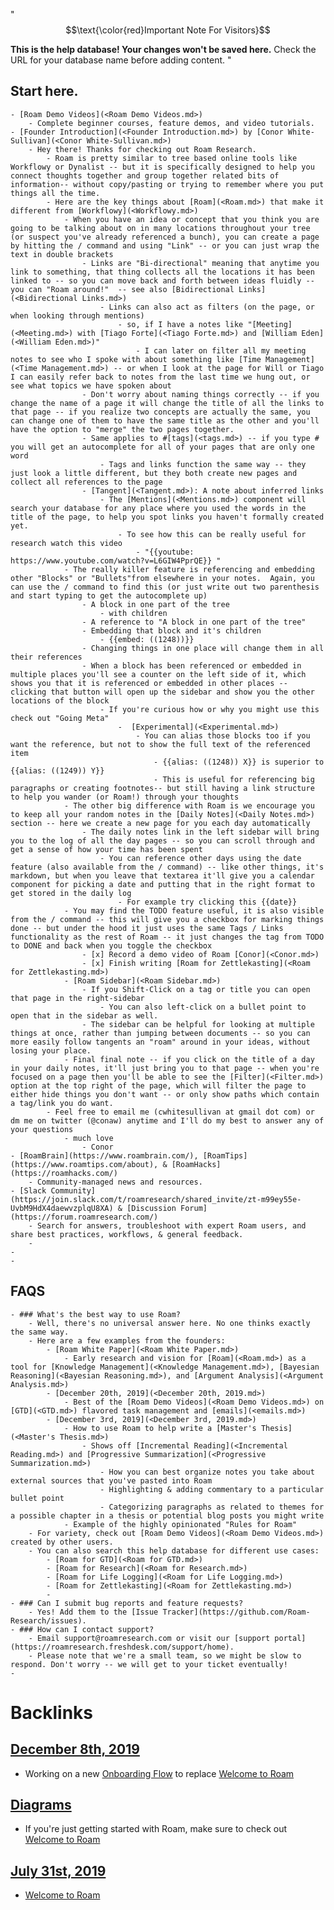 "$$\text{\color{red}Important Note For Visitors}$$ 

**This is the help database! Your changes won't be saved here.** 
Check the URL for your database name before adding content. "

## Start here.
    - [Roam Demo Videos](<Roam Demo Videos.md>) 
        - Complete beginner courses, feature demos, and video tutorials. 
    - [Founder Introduction](<Founder Introduction.md>) by [Conor White-Sullivan](<Conor White-Sullivan.md>)
        - Hey there! Thanks for checking out Roam Research. 
            - Roam is pretty similar to tree based online tools like Workflowy or Dynalist -- but it is specifically designed to help you connect thoughts together and group together related bits of information-- without copy/pasting or trying to remember where you put things all the time. 
            - Here are the key things about [Roam](<Roam.md>) that make it different from [Workflowy](<Workflowy.md>) 
                - When you have an idea or concept that you think you are going to be talking about on in many locations throughout your tree (or suspect you've already referenced a bunch), you can create a page by hitting the / command and using "Link" -- or you can just wrap the text in double brackets 
                    - Links are "Bi-directional" meaning that anytime you link to something, that thing collects all the locations it has been linked to -- so you can move back and forth between ideas fluidly -- you can "Roam around!"  -- see also [Bidirectional Links](<Bidirectional Links.md>)
                        - Links can also act as filters (on the page, or when looking through mentions)
                            - so, if I have a notes like "[Meeting](<Meeting.md>) with [Tiago Forte](<Tiago Forte.md>) and [William Eden](<William Eden.md>)"
                                - I can later on filter all my meeting notes to see who I spoke with about something like [Time Management](<Time Management.md>) -- or when I look at the page for Will or Tiago I can easily refer back to notes from the last time we hung out, or see what topics we have spoken about
                    - Don't worry about naming things correctly -- if you change the name of a page it will change the title of all the links to that page -- if you realize two concepts are actually the same, you can change one of them to have the same title as the other and you'll have the option to "merge" the two pages together.
                    - Same applies to #[tags](<tags.md>) -- if you type # you will get an autocomplete for all of your pages that are only one word 
                        - Tags and links function the same way -- they just look a little different, but they both create new pages and collect all references to the page
                    - [Tangent](<Tangent.md>): A note about inferred links
                        - The [Mentions](<Mentions.md>) component will search your database for any place where you used the words in the title of the page, to help you spot links you haven't formally created yet. 
                            - To see how this can be really useful for research watch this video
                                - "{{youtube: https://www.youtube.com/watch?v=L6GIW4PprQE}} "
                - The really killer feature is referencing and embedding other "Blocks" or "Bullets"from elsewhere in your notes.  Again, you can use the / command to find this (or just write out two parenthesis and start typing to get the autocomplete up)
                    - A block in one part of the tree
                        - with children
                    - A reference to "A block in one part of the tree"
                    - Embedding that block and it's children
                        - {{embed: ((1248))}}
                    - Changing things in one place will change them in all their references
                    - When a block has been referenced or embedded in multiple places you'll see a counter on the left side of it, which shows you that it is referenced or embedded in other places -- clicking that button will open up the sidebar and show you the other locations of the block
                        - If you're curious how or why you might use this check out "Going Meta"
                            -  [Experimental](<Experimental.md>)
                                - You can alias those blocks too if you want the reference, but not to show the full text of the referenced item
                                    - {{alias: ((1248)) X}} is superior to {{alias: ((1249)) Y}}
                                    - This is useful for referencing big paragraphs or creating footnotes-- but still having a link structure to help you wander (or Roam!) through your thoughts
                - The other big difference with Roam is we encourage you to keep all your random notes in the [Daily Notes](<Daily Notes.md>) section -- here we create a new page for you each day automatically
                    - The daily notes link in the left sidebar will bring you to the log of all the day pages -- so you can scroll through and get a sense of how your time has been spent
                        - You can reference other days using the date feature (also available from the / command) -- like other things, it's markdown, but when you leave that textarea it'll give you a calendar component for picking a date and putting that in the right format to get stored in the daily log
                            - For example try clicking this {{date}}
                - You may find the TODO feature useful, it is also visible from the / command -- this will give you a checkbox for marking things done -- but under the hood it just uses the same Tags / Links functionality as the rest of Roam -- it just changes the tag from TODO to DONE and back when you toggle the checkbox
                    - [x] Record a demo video of Roam [Conor](<Conor.md>)
                    - [x] Finish writing [Roam for Zettlekasting](<Roam for Zettlekasting.md>)
                - [Roam Sidebar](<Roam Sidebar.md>)
                    - If you Shift-Click on a tag or title you can open that page in the right-sidebar
                        - You can also left-click on a bullet point to open that in the sidebar as well. 
                    - The sidebar can be helpful for looking at multiple things at once, rather than jumping between documents -- so you can more easily follow tangents an "roam" around in your ideas, without losing your place. 
                - Final final note -- if you click on the title of a day in your daily notes, it'll just bring you to that page -- when you're focused on a page then you'll be able to see the [Filter](<Filter.md>) option at the top right of the page, which will filter the page to either hide things you don't want -- or only show paths which contain a tag/link you do want.
            - Feel free to email me (cwhitesullivan at gmail dot com) or dm me on twitter (@conaw) anytime and I'll do my best to answer any of your questions
                - much love
                    - Conor
    - [RoamBrain](https://www.roambrain.com/), [RoamTips](https://www.roamtips.com/about), & [RoamHacks](https://roamhacks.com/)
        - Community-managed news and resources. 
    - [Slack Community](https://join.slack.com/t/roamresearch/shared_invite/zt-m99ey55e-UvbM9HdX4daewvzplqU8XA) & [Discussion Forum](https://forum.roamresearch.com/)
        - Search for answers, troubleshoot with expert Roam users, and share best practices, workflows, & general feedback. 
        - 
    - 
    - 
## FAQS
    - ### What's the best way to use Roam?
        - Well, there's no universal answer here. No one thinks exactly the same way.
        - Here are a few examples from the founders: 
            - [Roam White Paper](<Roam White Paper.md>)
                - Early research and vision for [Roam](<Roam.md>) as a tool for [Knowledge Management](<Knowledge Management.md>), [Bayesian Reasoning](<Bayesian Reasoning.md>), and [Argument Analysis](<Argument Analysis.md>)
            - [December 20th, 2019](<December 20th, 2019.md>)
                - Best of the [Roam Demo Videos](<Roam Demo Videos.md>) on [GTD](<GTD.md>) flavored task management and [emails](<emails.md>)
            - [December 3rd, 2019](<December 3rd, 2019.md>)
                - How to use Roam to help write a [Master's Thesis](<Master's Thesis.md>) 
                    - Shows off [Incremental Reading](<Incremental Reading.md>) and [Progressive Summarization](<Progressive Summarization.md>) 
                        - How you can best organize notes you take about external sources that you've pasted into Roam
                        - Highlighting & adding commentary to a particular bullet point
                        - Categorizing paragraphs as related to themes for a possible chapter in a thesis or potential blog posts you might write
                - Example of the highly opinionated "Rules for Roam" 
        - For variety, check out [Roam Demo Videos](<Roam Demo Videos.md>) created by other users. 
        - You can also search this help database for different use cases: 
            - [Roam for GTD](<Roam for GTD.md>)
            - [Roam for Research](<Roam for Research.md>)
            - [Roam for Life Logging](<Roam for Life Logging.md>)
            - [Roam for Zettlekasting](<Roam for Zettlekasting.md>)
            - 
    - ### Can I submit bug reports and feature requests? 
        - Yes! Add them to the [Issue Tracker](https://github.com/Roam-Research/issues). 
    - ### How can I contact support? 
        - Email support@roamresearch.com or visit our [support portal](https://roamresearch.freshdesk.com/support/home). 
        - Please note that we're a small team, so we might be slow to respond. Don't worry -- we will get to your ticket eventually! 
    - 

















# Backlinks
## [December 8th, 2019](<December 8th, 2019.md>)
- Working on a new [Onboarding Flow](<Onboarding Flow.md>) to replace [Welcome to Roam](<Welcome to Roam.md>)

## [Diagrams](<Diagrams.md>)
- If you're just getting started with Roam, make sure to check out [Welcome to Roam](<Welcome to Roam.md>)

## [July 31st, 2019](<July 31st, 2019.md>)
- [Welcome to Roam](<Welcome to Roam.md>)


